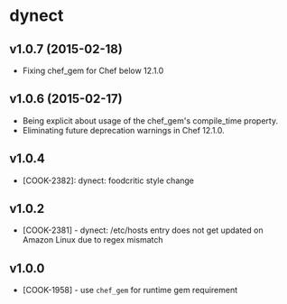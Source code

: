 dynect
======
v1.0.7 (2015-02-18)
-------------------
- Fixing chef_gem for Chef below 12.1.0

v1.0.6 (2015-02-17)
-------------------
- Being explicit about usage of the chef_gem's compile_time property.
- Eliminating future deprecation warnings in Chef 12.1.0.

v1.0.4
------
- [COOK-2382]: dynect: foodcritic style change

v1.0.2
------
- [COOK-2381] - dynect: /etc/hosts entry does not get updated on
  Amazon Linux due to regex mismatch

v1.0.0
------
- [COOK-1958] - use `chef_gem` for runtime gem requirement
